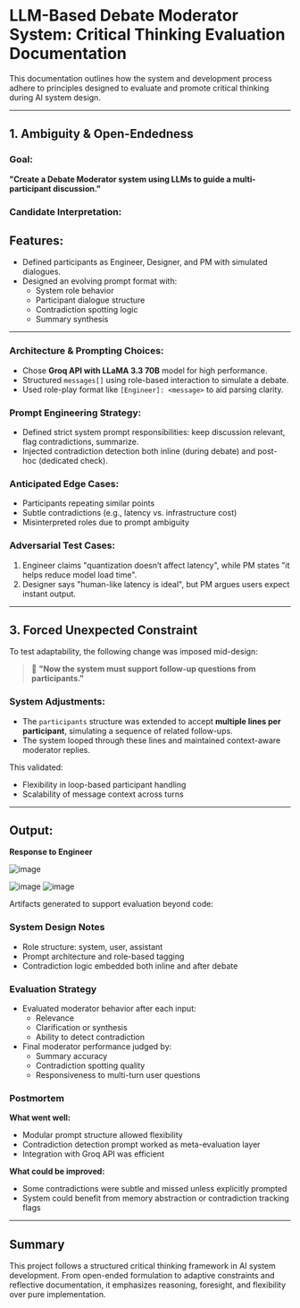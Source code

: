 # LLM-Based Debate Moderator System: Critical Thinking Evaluation Documentation

This documentation outlines how the system and development process adhere to principles designed to evaluate and promote critical thinking during AI system design.

---

## 1. Ambiguity & Open-Endedness

### Goal:

**"Create a Debate Moderator system using LLMs to guide a multi-participant discussion."**

### Candidate Interpretation:

## Features:

- Defined participants as Engineer, Designer, and PM with simulated dialogues.
- Designed an evolving prompt format with:
  - System role behavior
  - Participant dialogue structure
  - Contradiction spotting logic
  - Summary synthesis

---

### Architecture & Prompting Choices:
- Chose **Groq API with LLaMA 3.3 70B** model for high performance.
- Structured `messages[]` using role-based interaction to simulate a debate.
- Used role-play format like `[Engineer]: <message>` to aid parsing clarity.

### Prompt Engineering Strategy:
- Defined strict system prompt responsibilities: keep discussion relevant, flag contradictions, summarize.
- Injected contradiction detection both inline (during debate) and post-hoc (dedicated check).

### Anticipated Edge Cases:
- Participants repeating similar points
- Subtle contradictions (e.g., latency vs. infrastructure cost)
- Misinterpreted roles due to prompt ambiguity

### Adversarial Test Cases:

1. Engineer claims "quantization doesn’t affect latency", while PM states "it helps reduce model load time".
2. Designer says "human-like latency is ideal", but PM argues users expect instant output.

---

## 3. Forced Unexpected Constraint

To test adaptability, the following change was imposed mid-design:

> 🔧 **"Now the system must support follow-up questions from participants."**

### System Adjustments:
- The `participants` structure was extended to accept **multiple lines per participant**, simulating a sequence of related follow-ups.
- The system looped through these lines and maintained context-aware moderator replies.

This validated:
- Flexibility in loop-based participant handling
- Scalability of message context across turns

---

## Output: 

**Response to Engineer**

![image](https://github.com/user-attachments/assets/970dc462-5e72-499c-afeb-554efd686de3)


![image](https://github.com/user-attachments/assets/d961e837-bc64-431f-84aa-e3c0d561d8ae)
![image](https://github.com/user-attachments/assets/e8ec9e3f-3093-4e12-aa48-e38b30c969a6)




Artifacts generated to support evaluation beyond code:

### **System Design Notes**
- Role structure: system, user, assistant
- Prompt architecture and role-based tagging
- Contradiction logic embedded both inline and after debate

### **Evaluation Strategy**
- Evaluated moderator behavior after each input:
  - Relevance
  - Clarification or synthesis
  - Ability to detect contradiction
- Final moderator performance judged by:
  - Summary accuracy
  - Contradiction spotting quality
  - Responsiveness to multi-turn user questions

### **Postmortem**
**What went well:**
- Modular prompt structure allowed flexibility
- Contradiction detection prompt worked as meta-evaluation layer
- Integration with Groq API was efficient

**What could be improved:**
- Some contradictions were subtle and missed unless explicitly prompted
- System could benefit from memory abstraction or contradiction tracking flags

---

## Summary

This project follows a structured critical thinking framework in AI system development. From open-ended formulation to adaptive constraints and reflective documentation, it emphasizes reasoning, foresight, and flexibility over pure implementation.

